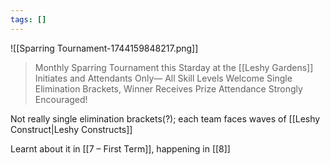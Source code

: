 ```yaml
---
tags: []
---
```

![[Sparring Tournament-1744159848217.png]]

> Monthly Sparring Tournament this Starday at the [[Leshy Gardens]]
> Initiates and Attendants Only—
> All Skill Levels Welcome
> Single Elimination Brackets,
> Winner Receives Prize
> Attendance Strongly Encouraged!

Not really single elimination brackets(?); each team faces waves of [[Leshy Construct|Leshy Constructs]]

Learnt about it in [[7 – First Term]], happening in [[8]]

